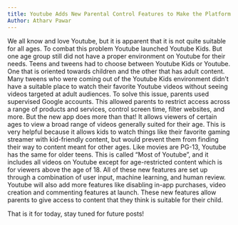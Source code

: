 ```yaml
---
title: Youtube Adds New Parental Control Features to Make the Platform More Suitable for Tweens and Teens
Author: Atharv Pawar
---
```


We all know and love Youtube, but it is apparent that it is not quite suitable for all ages. To combat this problem Youtube launched Youtube Kids. But one age group still did not have a proper environment on Youtube for their needs. Teens and tweens had to choose between Youtube Kids or Youtube. One that is oriented towards children and the other that has adult content. Many tweens who were coming out of the Youtube Kids environment didn’t have a suitable place to watch their favorite Youtube videos without seeing videos targeted at adult audiences. To solve this issue, parents used supervised Google accounts. This allowed parents to restrict access across a range of products and services, control screen time, filter websites, and more. But the new app does more than that! It allows viewers of certain ages to view a broad range of videos generally suited for their age. This is very helpful because it allows kids to watch things like their favorite gaming streamer with kid-friendly content, but would prevent them from finding their way to content meant for other ages. Like movies are PG-13, Youtube has the same for older teens. This is called “Most of Youtube”, and it includes all videos on Youtube except for age-restricted content which is for viewers above the age of 18. All of these new features are set up through a combination of user input, machine learning, and human review. Youtube will also add more features like disabling in-app purchases, video creation and commenting features at launch. These new features allow parents to give access to content that they think is suitable for their child.


That is it for today, stay tuned for future posts! 


